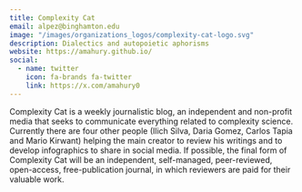 ```yaml
---
title: Complexity Cat
email: alpez@binghamton.edu
image: "/images/organizations_logos/complexity-cat-logo.svg"
description: Dialectics and autopoietic aphorisms
website: https://amahury.github.io/
social:
  - name: twitter
    icon: fa-brands fa-twitter
    link: https://x.com/amahury0
---
```

Complexity Cat is a weekly journalistic blog, an independent and non-profit media that seeks to communicate everything related to complexity science. Currently there are four other people (Ilich Silva, Daria Gomez, Carlos Tapia and Mario Kirwant) helping the main creator to review his writings and to develop infographics to share in social media. If possible, the final form of Complexity Cat will be an independent, self-managed, peer-reviewed, open-access, free-publication journal, in which reviewers are paid for their valuable work.
